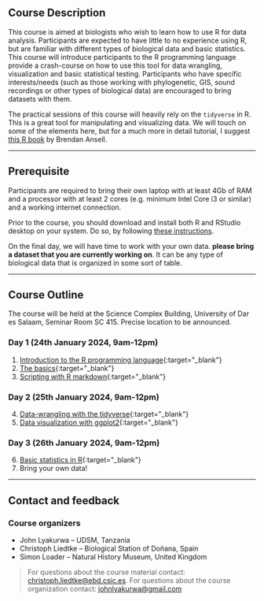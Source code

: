 ## Course Description

This course is aimed at biologists who wish to learn how to use R for data analysis. Participants are expected to have little to no experience using R, but are familiar with different types of biological data and basic statistics. This course will introduce participants to the R programming language provide a crash-course on how to use this tool for data wrangling, visualization and basic statistical testing. Participants who have specific interests/needs (such as those working with phylogenetic, GIS, sound recordings or other types of biological data) are encouraged to bring datasets with them.

The practical sessions of this course will heavily rely on the `tidyverse` in R. This is a great tool for manipulating and visualizing data. We will touch on some of the elements here, but for a much more in detail tutorial, I suggest [this R book](https://bookdown.org/ansellbr/WEHI_tidyR_course_book/) by Brendan Ansell.

---
## Prerequisite

Participants are required to bring their own laptop with at least 4Gb of RAM and a processor with at least 2 cores (e.g. minimum Intel Core i3 or similar) and a working internet connection.  

Prior to the course, you should download and install both R and RStudio desktop on your system. Do so, by following [these instructions](https://posit.co/download/rstudio-desktop/).

On the final day, we will have time to work with your own data. __please bring a dataset that you are currently working on__. It can be any type of biological data that is organized in some sort of table.

---
## Course Outline

The course will be held at the Science Complex Building, University of Dar es Salaam, Seminar Room SC 415. Precise location to be announced. 

### Day 1 (24th January 2024, 9am-12pm)
1. [Introduction to the R programming language](./rmarkdown/1_intro_to_r.html){:target="_blank"}
2. [The basics](./rmarkdown/2_the_basics.html){:target="_blank"}
3. [Scripting with R markdown](./rmarkdown/3_rmarkdown.html){:target="_blank"}

### Day 2 (25th January 2024, 9am-12pm)
4. [Data-wrangling with the tidyverse](./rmarkdown/4_data_wrangling.html){:target="_blank"}
5. [Data visualization with ggplot2](./rmarkdown/5_data_viz.html){:target="_blank"}

### Day 3 (26th January 2024, 9am-12pm)
6. [Basic statistics in R](./rmarkdown/6_basic_stats.html){:target="_blank"}
7. Bring your own data!

---
## Contact and feedback

###  Course organizers
  
* John Lyakurwa – UDSM, Tanzania
* Christoph Liedtke – Biological Station of Doñana, Spain
* Simon Loader – Natural History Museum, United Kingdom

> For questions about the course material contact: christoph.liedtke@ebd.csic.es. For questions about the course organization contact: johnlyakurwa@gmail.com
